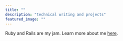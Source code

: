 ```yaml
---
title: ""
description: "technical writing and projects"
featured_image: ""
---
```


Ruby and Rails are my jam. Learn more about me [here](/about).
